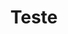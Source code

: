 ---
title: "Teste"

export_on_save:
  pandoc: true
output:
  pdf_document:
    path: ./aluguelQuadraDiagramClass.wsd
---